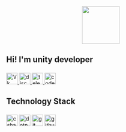 <div align="center">
  <img height="100" src="https://media.discordapp.net/attachments/656865654976020490/1161969809144168468/2023-10-12_141225442.png?ex=653a3bb6&is=6527c6b6&hm=9f7861afec7d490552f78b1bb68390cd403031196b695d43a258a76d560d6ba9&=**"  />
</div>

###

<h2 align="left">Hi! I'm unity developer</h2>

###

<div align="left">
  <a href="https://vk.com/hah_ti_poiman" target="_blank">
    <img src="https://img.shields.io/badge/VK-black?style=flat-square&logo=vk&logoColor=white&labelColor=black" height="30" alt="Vk logo"  />
  </a>
  <a href="https://discordapp.com/users/650016129993146368/" target="_blank">
    <img src="https://img.shields.io/badge/discord-black?style=flat-square&logo=discord&logoColor=white&labelColor=black" height="30" alt="discord logo"  />
  </a>
  <a href="https://t.me/DaSHhxd" target="_blank">
    <img src="https://img.shields.io/badge/telegram-black?style=flat-square&logo=telegram&logoColor=white&labelColor=black" height="30" alt="telegram logo"  />
  </a>
  <a href="https://www.codewars.com/users/dashhoff" target="_blank">
    <img src="https://img.shields.io/badge/codewars-black?style=flat-square&logo=codewars&logoColor=white&labelColor=black" height="30" alt="codewars logo"  />
  </a>
</div>

###

<h2 align="left">Technology Stack</h2>

###

<div align="left">
  <img src="https://img.shields.io/badge/csharp-black?style=flat-square&logo=csharp&logoColor=white&labelColor=black" height="30" alt="csharp logo"  /
  <img src="https://img.shields.io/badge/unity-black?style=for-the-badge&logo=unity&logoColor=white&labelColor=black" height="30" alt="unity logo"  />
  <img src="https://img.shields.io/badge/.NET-black?style=flat-square&logo=dotnet&logoColor=white&labelColor=black" height="30" alt="dotnetc logo"  />
  <img src="https://img.shields.io/badge/git-black?style=flat-square&logo=git&logoColor=white&labelColor=black" height="30" alt="git logo"  />
  <img src="https://img.shields.io/badge/github-black?style=flat-square&logo=github&logoColor=white&labelColor=black" height="30" alt="github logo"  />
  <img width="0" />
</div>

###

